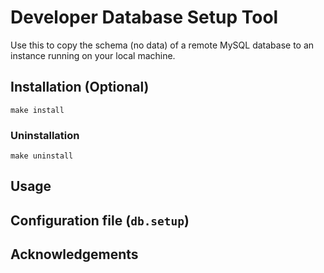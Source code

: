 # Developer Database Setup Tool
Use this to copy the schema (no data) of a remote MySQL database to an instance
running on your local machine. 

## Installation (Optional)
```
make install
```

### Uninstallation
```
make uninstall
```

## Usage

## Configuration file (`db.setup`)

## Acknowledgements
